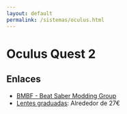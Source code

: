 ```yaml
---
layout: default
permalink: /sistemas/oculus.html
---
```


# Oculus Quest 2

## Enlaces

* [BMBF - Beat Saber Modding Group](https://bsmg.wiki/quest-modding.html#preface)
* [Lentes graduadas](https://es.aliexpress.com/item/1005001629892253.html): Alrededor de 27€
